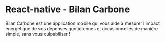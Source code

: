# React-native - Bilan Carbone

Bilan Carbone est une application mobile qui vous aide à mesurer l'impact énergétique de vos dépenses quotidiennes et occasionnelles de manière simple, sans vous culpabiliser !
